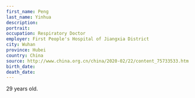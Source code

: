 ```yaml
---
first_name: Peng
last_name: Yinhua
description: 
portrait: 
occupation: Respiratory Doctor
employer: First People's Hospital of Jiangxia District
city: Wuhan
province: Hubei
country: China
source: http://www.china.org.cn/china/2020-02/22/content_75733533.htm
birth_date: 
death_date: 
---
```


29 years old.